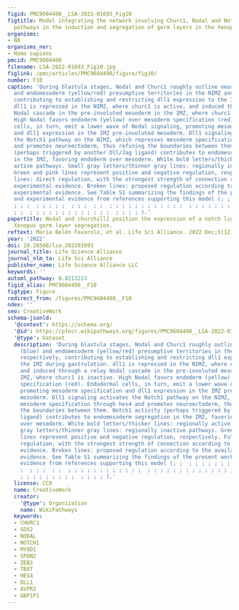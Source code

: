 ```yaml
---
figid: PMC9604498__LSA-2022-01693_Fig10
figtitle: Model integrating the network involving Churc1, Nodal and Notch-dependent
  pathways in the induction and segregation of germ layers in the Xenopus MZ
organisms:
- NA
organisms_ner:
- Homo sapiens
pmcid: PMC9604498
filename: LSA-2022-01693_Fig10.jpg
figlink: /pmc/articles/PMC9604498/figure/fig10/
number: F10
caption: 'During blastula stages, Nodal and Churc1 roughly outline neuroectoderm (blue)
  and endomesoderm (yellow/red) presumptive territories in the NIMZ and IMZ, respectively,
  contributing to establishing and restricting dll1 expression to the IMZ during gastrulation.
  dll1 is repressed in the NIMZ, where churc1 is active, and induced through a relay
  Nodal cascade in the pre-involuted mesoderm in the IMZ, where churc1 is inactive.
  High Nodal favors endoderm (yellow) over mesoderm specification (red). Endodermal
  cells, in turn, emit a lower wave of Nodal signaling, promoting mesoderm specification
  and dll1 expression in the IMZ pre-involuted mesoderm. Dll1 signaling activates
  the Notch1 pathway on the NIMZ, which represses mesoderm specification through hes4
  and promotes neuroectoderm, thus refining the boundaries between them. Notch1 activity
  (perhaps triggered by another Dll/Jag ligand) contributes to endomesoderm segregation
  in the IMZ, favoring endoderm over mesoderm. White bold letters/thicker lines: regionally
  active pathways. Small gray letters/thinner gray lines: regionally inactive pathways.
  Green and pink lines represent positive and negative regulation, respectively. Full
  lines: direct regulation, with the strongest strength of connection according to
  experimental evidence. Broken lines: proposed regulation according to the available
  experimental evidence. See Table S1 summarizing the findings of the present work
  and experimental evidence from references supporting this model (; ;  ; ; ; ; ;
  ; ; ;  ; ; ; ; ;  ; ; ;  ; ;  ; ; ; ; ; ; ; ; ; ; ; ;  ; ; ; ; ; ; ; ; ; ; ; ; ;
  ; ;  ; ; ; ; ; ; ; ; ; ; ; ; ;  ; ; ; ; ).'
papertitle: Nodal and churchill1 position the expression of a notch ligand during
  Xenopus germ layer segregation.
reftext: María Belén Favarolo, et al. Life Sci Alliance. 2022 Dec;5(12):e202201693.
year: '2022'
doi: 10.26508/lsa.202201693
journal_title: Life Science Alliance
journal_nlm_ta: Life Sci Alliance
publisher_name: Life Science Alliance LLC
keywords: ''
automl_pathway: 0.8213213
figid_alias: PMC9604498__F10
figtype: Figure
redirect_from: /figures/PMC9604498__F10
ndex: ''
seo: CreativeWork
schema-jsonld:
  '@context': https://schema.org/
  '@id': https://pfocr.wikipathways.org/figures/PMC9604498__LSA-2022-01693_Fig10.html
  '@type': Dataset
  description: 'During blastula stages, Nodal and Churc1 roughly outline neuroectoderm
    (blue) and endomesoderm (yellow/red) presumptive territories in the NIMZ and IMZ,
    respectively, contributing to establishing and restricting dll1 expression to
    the IMZ during gastrulation. dll1 is repressed in the NIMZ, where churc1 is active,
    and induced through a relay Nodal cascade in the pre-involuted mesoderm in the
    IMZ, where churc1 is inactive. High Nodal favors endoderm (yellow) over mesoderm
    specification (red). Endodermal cells, in turn, emit a lower wave of Nodal signaling,
    promoting mesoderm specification and dll1 expression in the IMZ pre-involuted
    mesoderm. Dll1 signaling activates the Notch1 pathway on the NIMZ, which represses
    mesoderm specification through hes4 and promotes neuroectoderm, thus refining
    the boundaries between them. Notch1 activity (perhaps triggered by another Dll/Jag
    ligand) contributes to endomesoderm segregation in the IMZ, favoring endoderm
    over mesoderm. White bold letters/thicker lines: regionally active pathways. Small
    gray letters/thinner gray lines: regionally inactive pathways. Green and pink
    lines represent positive and negative regulation, respectively. Full lines: direct
    regulation, with the strongest strength of connection according to experimental
    evidence. Broken lines: proposed regulation according to the available experimental
    evidence. See Table S1 summarizing the findings of the present work and experimental
    evidence from references supporting this model (; ;  ; ; ; ; ; ; ; ;  ; ; ; ;
    ;  ; ; ;  ; ;  ; ; ; ; ; ; ; ; ; ; ; ;  ; ; ; ; ; ; ; ; ; ; ; ; ; ; ;  ; ; ; ;
    ; ; ; ; ; ; ; ; ;  ; ; ; ; ).'
  license: CC0
  name: CreativeWork
  creator:
    '@type': Organization
    name: WikiPathways
  keywords:
  - CHURC1
  - SOX2
  - NODAL
  - NOTCH1
  - MYOD1
  - SPON2
  - ZEB2
  - TBXT
  - HES4
  - DLL1
  - AVPR2
  - GBP1P1
---
```

